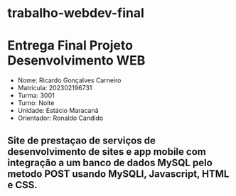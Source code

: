 # trabalho-webdev-final
# Entrega Final Projeto Desenvolvimento WEB

- Nome: Ricardo Gonçalves Carneiro
- Matricula: 202302196731
- Turma: 3001
- Turno: Noite
- Unidade: Estácio Maracanã
- Orientador: Ronaldo Candido

## Site de prestaçao de serviços de desenvolvimento de sites e app mobile com integração a um banco de dados MySQL pelo metodo POST usando MySQLI, Javascript, HTML e CSS.
